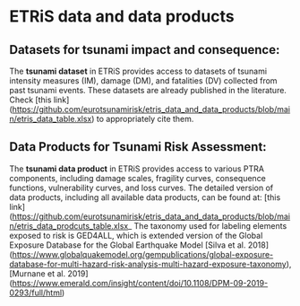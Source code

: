 # ETRiS data and data products

## Datasets for tsunami impact and consequence:
The **tsunami dataset** in ETRiS provides access to datasets of tsunami intensity measures (IM), damage (DM), and fatalities (DV) collected from past tsunami events. These datasets are already published in the literature.
Check [this link] (https://github.com/eurotsunamirisk/etris_data_and_data_products/blob/main/etris_data_table.xlsx) to appropriately cite them.

## Data Products for Tsunami Risk Assessment:
The **tsunami data product** in ETRiS provides access to various PTRA components, including damage scales, fragility curves, consequence functions, vulnerability curves, and loss curves. The detailed version of data products, including all available data products, can be found at: [this link] (https://github.com/eurotsunamirisk/etris_data_and_data_products/blob/main/etris_data_prodcuts_table.xlsx_ 
The taxonomy used for labeling elements exposed to risk is GED4ALL, which is extended version of the Global Exposure Database for the Global Earthquake Model [Silva et al. 2018] (https://www.globalquakemodel.org/gempublications/global-exposure-database-for-multi-hazard-risk-analysis-multi-hazard-exposure-taxonomy), [Murnane et al. 2019] (https://www.emerald.com/insight/content/doi/10.1108/DPM-09-2019-0293/full/html) 
